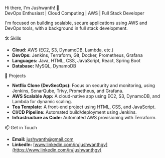 Hi there, I'm Jushwanth! 👋  
DevOps Enthusiast | Cloud Computing | AWS | Full Stack Developer

I'm focused on building scalable, secure applications using AWS and DevOps tools, with a background in full stack development.

🛠️ Skills  
- **Cloud:** AWS (EC2, S3, DynamoDB, Lambda, etc.)  
- **DevOps:** Jenkins, Terraform, Git, Docker, Prometheus, Grafana  
- **Languages:** Java, HTML, CSS, JavaScript, React, Spring Boot  
- **Database:** MySQL, DynamoDB  

🔭 Projects  
- **Netflix Clone (DevSecOps):** Focus on security and monitoring, using Jenkins, SonarQube, Trivy, Prometheus, and Grafana.  
- **AWS Scalable App:** A cloud-native app using EC2, S3, DynamoDB, and Lambda for dynamic scaling.  
- **Tea Template:** A front-end project using HTML, CSS, and JavaScript.  
- **CI/CD Pipeline:** Automated build/deployment using Jenkins.  
- **Infrastructure as Code:** Automated AWS provisioning with Terraform.  

📫 Get in Touch  
- **Email:** jushwanth@gmail.com  
- **LinkedIn:** [www.linkedin.com/in/jushwanthgv](https://www.linkedin.com/in/jushwanthgv)

